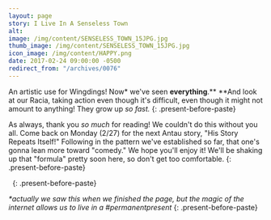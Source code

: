 ```yaml
---
layout: page
story: I Live In A Senseless Town
alt:
image: /img/content/SENSELESS_TOWN_15JPG.jpg
thumb_image: /img/content/SENSELESS_TOWN_15JPG.jpg
icon_image: /img/content/HAPPY.png
date: 2017-02-24 09:00:00 -0500
redirect_from: "/archives/0076"
---
```



An artistic use for Wingdings! Now\* we've seen **everything**.**&nbsp;**And look at our Racia, taking action even though it's difficult, even though it might not amount to anything! They grow up *so fast.*
{: .present-before-paste}

As always, thank you *so much* for reading! We couldn't do this without you all. Come back on Monday (2/27) for the next Antau story, "His Story Repeats Itself!" Following in the pattern we've established so far, that one's gonna lean more toward "comedy." We hope you'll enjoy it! We'll be shaking up that "formula" pretty soon here, so don't get too comfortable.
{: .present-before-paste}

&nbsp;
{: .present-before-paste}

*\*actually we saw this when we finished the page, but the magic of the internet allows us to live in a #permanentpresent*
{: .present-before-paste}
